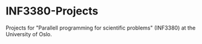 # INF3380-Projects
Projects for "Parallell programming for scientific problems" (INF3380) at the University of Oslo.
